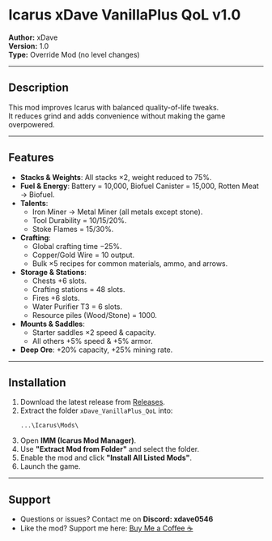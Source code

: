 # Icarus xDave VanillaPlus QoL v1.0

**Author:** xDave  
**Version:** 1.0  
**Type:** Override Mod (no level changes)

---

## Description
This mod improves Icarus with balanced quality-of-life tweaks.  
It reduces grind and adds convenience without making the game overpowered.

---

## Features
- **Stacks & Weights**: All stacks ×2, weight reduced to 75%.  
- **Fuel & Energy**: Battery = 10,000, Biofuel Canister = 15,000, Rotten Meat → Biofuel.  
- **Talents**:  
  - Iron Miner → Metal Miner (all metals except stone).  
  - Tool Durability = 10/15/20%.  
  - Stoke Flames = 15/30%.  
- **Crafting**:  
  - Global crafting time −25%.  
  - Copper/Gold Wire = 10 output.  
  - Bulk ×5 recipes for common materials, ammo, and arrows.  
- **Storage & Stations**:  
  - Chests +6 slots.  
  - Crafting stations = 48 slots.  
  - Fires +6 slots.  
  - Water Purifier T3 = 6 slots.  
  - Resource piles (Wood/Stone) = 1000.  
- **Mounts & Saddles**:  
  - Starter saddles ×2 speed & capacity.  
  - All others +5% speed & +5% armor.  
- **Deep Ore**: +20% capacity, +25% mining rate.  

---

## Installation
1. Download the latest release from [Releases](../../releases).  
2. Extract the folder `xDave_VanillaPlus_QoL` into:  
   ```
   ...\Icarus\Mods\
   ```
3. Open **IMM (Icarus Mod Manager)**.  
4. Use **"Extract Mod from Folder"** and select the folder.  
5. Enable the mod and click **"Install All Listed Mods"**.  
6. Launch the game.  

---

## Support
- Questions or issues? Contact me on **Discord: xdave0546**  
- Like the mod? Support me here: [Buy Me a Coffee ☕](https://buymeacoffee.com/xDave)  
